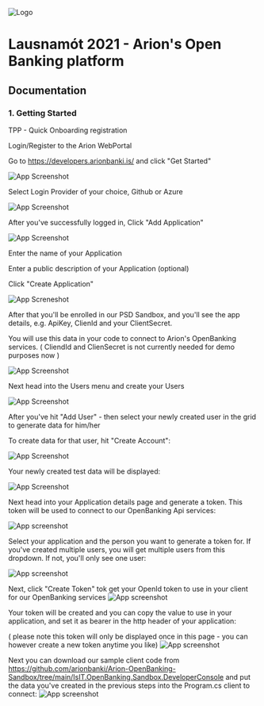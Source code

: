 ![Logo](https://github.com/arionbanki/Arion-OpenBanking-Sandbox/blob/main/doc-images/01%20-%20arionlogoblue.png?raw=true)
# Lausnamót 2021 - Arion's Open Banking platform


## Documentation


  ### 1. Getting Started

  TPP - Quick Onboarding registration
  
  Login/Register to the Arion WebPortal

Go to https://developers.arionbanki.is/ and click "Get Started"


![App Screenshot](https://github.com/arionbanki/Arion-OpenBanking-Sandbox/blob/main/doc-images/02%20-%20Getting%20Started.png?raw=true)




Select Login Provider of your choice, Github or Azure

![App Screenshot](https://github.com/arionbanki/Arion-OpenBanking-Sandbox/blob/main/doc-images/03%20-%20Choose%20Provider.png?raw=true)
  
After you've successfully logged in, 
Click "Add Application"

![App Screenshot](https://github.com/arionbanki/Arion-OpenBanking-Sandbox/blob/main/doc-images/04%20-%20Create%20your%20first%20application.png?raw=true)

Enter the name of your Application

Enter a public description of your Application (optional)

Click "Create Application"

![App Screneshot](https://github.com/arionbanki/Arion-OpenBanking-Sandbox/blob/main/doc-images/05%20-%20Application%20Details%20Create.png?raw=true)

After that you'll be enrolled in our PSD Sandbox, and you'll see the app details, e.g. ApiKey, ClienId and your ClientSecret.

You will use this data in your code to connect to Arion's OpenBanking services.
( CliendId and ClienSecret is not currently needed for demo purposes now )

![App Screenshot](https://github.com/arionbanki/Arion-OpenBanking-Sandbox/blob/main/doc-images/06%20-%20My%20Demo%20App.png?raw=true)


Next head into the Users menu and create your Users

![App Screenshot](https://github.com/arionbanki/Arion-OpenBanking-Sandbox/blob/main/doc-images/07%20-%20Manage%20Users.png?raw=true)

After you've hit "Add User" - then select your newly created user in the grid to generate data for him/her

To create data for that user, hit "Create Account":

![App Screenshot](https://github.com/arionbanki/Arion-OpenBanking-Sandbox/blob/main/doc-images/08%20-%20Create%20Accounts.png?raw=true)

Your newly created test data will be displayed:

![App Screenshot](https://github.com/arionbanki/Arion-OpenBanking-Sandbox/blob/main/doc-images/09%20-%20Accounts%20Data.png?raw=true)

Next head into your Application details page and generate a token. This token will be used to connect to our OpenBanking Api services:

![App screenshot](https://github.com/arionbanki/Arion-OpenBanking-Sandbox/blob/main/doc-images/10%20-%20Generate%20Token%20Button.png?raw=true)

Select your application and the person you want to generate a token for. If you've created multiple users, you will get multiple users from this dropdown. If not, you'll only see one user:

![App screenshot](https://github.com/arionbanki/Arion-OpenBanking-Sandbox/blob/main/doc-images/11%20-%20Create%20Token.png?raw=true)

Next, click "Create Token" tok get your OpenId token to use in your client for our OpenBanking services
![App screenshot](https://github.com/arionbanki/Arion-OpenBanking-Sandbox/blob/main/doc-images/12%20-%20Token%20Generation.png?raw=true)

Your token will be created and you can copy the value to use in your application, and set it as bearer in the http header of your application:

( please note this token will only be displayed once in this page - you can however create a new token anytime you like)
![App screenshot](https://github.com/arionbanki/Arion-OpenBanking-Sandbox/blob/main/doc-images/13%20-%20Token%20Created.png?raw=true)

Next you can download our sample client code from https://github.com/arionbanki/Arion-OpenBanking-Sandbox/tree/main/IsIT.OpenBanking.Sandbox.DeveloperConsole
and put the data you've created in the previous steps into the Program.cs client to connect:
![App screenshot](https://github.com/arionbanki/Arion-OpenBanking-Sandbox/blob/main/doc-images/14%20-%20DevConsole%20Demo%20Code.png?raw=true)

